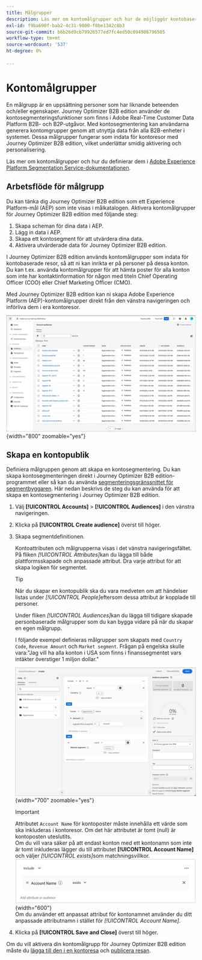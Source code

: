 ```yaml
---
title: Målgrupper
description: Läs mer om kontomålgrupper och hur de möjliggör kontobaserade resor.
exl-id: f9ba690f-bab2-4c31-9000-f0be1342c8b3
source-git-commit: b6b26d9cb79926577ed7fc4ed50c094986796505
workflow-type: tm+mt
source-wordcount: '537'
ht-degree: 0%

---
```


# Kontomålgrupper

En målgrupp är en uppsättning personer som har liknande beteenden och/eller egenskaper. Journey Optimizer B2B edition använder de kontosegmenteringsfunktioner som finns i Adobe Real-Time Customer Data Platform B2B- och B2P-utgåvor. Med kontosegmentering kan användarna generera kontomgrupper genom att utnyttja data från alla B2B-enheter i systemet. Dessa målgrupper fungerar som indata för kontoresor med Journey Optimizer B2B edition, vilket underlättar smidig aktivering och personalisering.

Läs mer om kontomålgrupper och hur du definierar dem i [Adobe Experience Platform Segmentation Service-dokumentationen](https://experienceleague.adobe.com/sv/docs/experience-platform/segmentation/types/account-audiences).

## Arbetsflöde för målgrupp

Du kan tänka dig Journey Optimizer B2B edition som ett Experience Platform-mål (AEP) som inte visas i målkatalogen. Aktivera kontomålgrupper för Journey Optimizer B2B edition med följande steg:

1. Skapa scheman för dina data i AEP.
1. Lägg in data i AEP.
1. Skapa ett kontosegment för att utvärdera dina data.
1. Aktivera utvärderade data för Journey Optimizer B2B edition.

I Journey Optimizer B2B edition används kontomålgrupper som indata för kontobaserade resor, så att ni kan inrikta er på personer på dessa konton. Du kan t.ex. använda kontomålgrupper för att hämta poster för alla konton som inte har kontaktinformation för någon med titeln Chief Operating Officer (COO) eller Chief Marketing Officer (CMO).

Med Journey Optimizer B2B edition kan ni skapa Adobe Experience Platform (AEP)-kontomålgrupper direkt från den vänstra navigeringen och införliva dem i era kontoresor.

![Åtkomst till målgrupper på konton](./assets/account-audiences-browse.png){width="800" zoomable="yes"}

## Skapa en kontopublik

Definiera målgruppen genom att skapa en kontosegmentering. Du kan skapa kontosegmenteringen direkt i Journey Optimizer B2B edition-programmet eller så kan du använda [segmenteringsgränssnittet för segmentbyggaren](https://experienceleague.adobe.com/sv/docs/experience-platform/segmentation/ui/segment-builder). Här nedan beskrivs de steg du kan använda för att skapa en kontosegmentering i Journey Optimizer B2B edition.

1. Välj **[!UICONTROL Accounts]** > **[!UICONTROL Audiences]** i den vänstra navigeringen.

1. Klicka på **[!UICONTROL Create audience]** överst till höger.

1. Skapa segmentdefinitionen.

   Kontoattributen och målgrupperna visas i det vänstra navigeringsfältet. På fliken _[!UICONTROL Attributes]_&#x200B;kan du lägga till både plattformsskapade och anpassade attribut. Dra varje attribut för att skapa logiken för segmentet.

   >[!TIP]
   >
   >När du skapar en kontopublik ska du vara medveten om att händelser listas under _[!UICONTROL People]_&#x200B;eftersom dessa attribut är kopplade till personer.<br/>
   >
   >Under fliken _[!UICONTROL Audiences]_&#x200B;kan du lägga till tidigare skapade personbaserade målgrupper som du kan bygga vidare på när du skapar en egen målgrupp.

   I följande exempel definieras målgrupper som skapats med `Country Code`, `Revenue Amount` och `Market segment`. Frågan på engelska skulle vara:&quot;Jag vill ha alla konton i USA som finns i finanssegmentet vars intäkter överstiger 1 miljon dollar.&quot;

   ![exempel på segmentbyggare för kontomublik](./assets/audience-segment-builder-US-finance-1M.png){width="700" zoomable="yes"}
   <br/>

   >[!IMPORTANT]
   >
   >Attributet `Account Name` för kontoposter måste innehålla ett värde som ska inkluderas i kontoresor. Om det här attributet är tomt (null) är kontoposten uteslutits.<br/>
   >Om du vill vara säker på att endast konton med ett kontonamn som inte är tomt inkluderas lägger du till attributet **[!UICONTROL Account Name]** och väljer _[!UICONTROL exists]_&#x200B;som matchningsvillkor.<br/>
   >![Attributet för kontonamn finns](./assets/audience-segment-builder-account-name-exists.png){width="600"}
   ><br/>Om du använder ett anpassat attribut för kontonamnet använder du ditt anpassade attributnamn i stället för _[!UICONTROL Account Name]_.

1. Klicka på **[!UICONTROL Save and Close]** överst till höger.

Om du vill aktivera din kontomålgrupp för Journey Optimizer B2B edition måste du [lägga till den i en kontoresa](../journeys/journey-overview.md#add-the-account-audience-for-your-journey) och [publicera resan](../journeys/journey-overview.md).
